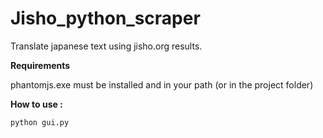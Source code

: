 # Jisho_python_scraper
Translate japanese text using jisho.org results.

**Requirements**

phantomjs.exe must be installed and in your path (or in the project folder)


**How to use :**

`python gui.py`